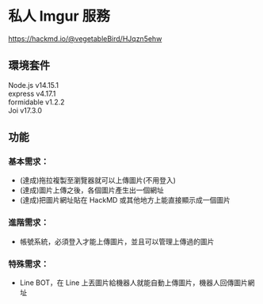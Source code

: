 # 私人 Imgur 服務  
https://hackmd.io/@vegetableBird/HJqzn5ehw  
## 環境套件  
Node.js v14.15.1  
express v4.17.1  
formidable v1.2.2  
Joi v17.3.0  
## 功能   
### 基本需求：  
- (達成)拖拉複製至瀏覽器就可以上傳圖片(不用登入)  
- (達成)圖片上傳之後，各個圖片產生出一個網址  
- (達成)把圖片網址貼在 HackMD 或其他地方上能直接顯示成一個圖片  

### 進階需求：  
- 帳號系統，必須登入才能上傳圖片，並且可以管理上傳過的圖片  

### 特殊需求：  
- Line BOT，在 Line 上丟圖片給機器人就能自動上傳圖片，機器人回傳圖片網址  
